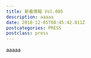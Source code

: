```yaml
---
title: 新着情報 Vol.005
description: aaaaa
date: 2018-12-05T08:45:42.811Z
postcategories: PRESS
postclass: press
---
```

aaaaa



